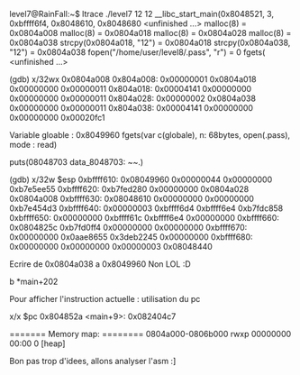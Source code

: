 level7@RainFall:~$ ltrace ./level7 12 12
__libc_start_main(0x8048521, 3, 0xbffff6f4, 0x8048610, 0x8048680 <unfinished ...>
malloc(8)                                = 0x0804a008
malloc(8)                                = 0x0804a018
malloc(8)                                = 0x0804a028
malloc(8)                                = 0x0804a038
strcpy(0x0804a018, "12")                 = 0x0804a018
strcpy(0x0804a038, "12")                 = 0x0804a038
fopen("/home/user/level8/.pass", "r")    = 0
fgets( <unfinished ...>

(gdb) x/32wx 0x0804a008
0x804a008:      0x00000001      0x0804a018      0x00000000      0x00000011
0x804a018:      0x00004141      0x00000000      0x00000000      0x00000011
0x804a028:      0x00000002      0x0804a038      0x00000000      0x00000011
0x804a038:      0x00004141      0x00000000      0x00000000      0x00020fc1

Variable gloable : 0x8049960
fgets(var c(globale), n: 68bytes, open(.pass), mode : read)

puts(08048703  data_8048703: ~~.)

(gdb) x/32w $esp
0xbffff610:     0x08049960      0x00000044      0x00000000      0xb7e5ee55
0xbffff620:     0xb7fed280      0x00000000      0x0804a028      0x0804a008
0xbffff630:     0x08048610      0x00000000      0x00000000      0xb7e454d3
0xbffff640:     0x00000003      0xbffff6d4      0xbffff6e4      0xb7fdc858
0xbffff650:     0x00000000      0xbffff61c      0xbffff6e4      0x00000000
0xbffff660:     0x0804825c      0xb7fd0ff4      0x00000000      0x00000000
0xbffff670:     0x00000000      0x0aae8655      0x3deb2245      0x00000000
0xbffff680:     0x00000000      0x00000000      0x00000003      0x08048440

Ecrire de 0x0804a038 a 0x8049960 Non LOL :D

b *main+202

Pour afficher l'instruction actuelle : utilisation du pc

x/x $pc
0x804852a <main+9>:     0x082404c7

======= Memory map: ========
0804a000-0806b000 rwxp 00000000 00:00 0          [heap]

Bon pas trop d'idees, allons analyser l'asm :]